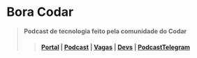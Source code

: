 # Bora Codar 

> **Podcast de tecnologia feito pela comunidade do Codar**
>> #### [Portal](https://codar.app) | [Podcast](https://github.com/devssa/bora-codar/issues) |  [Vagas](https://github.com/devssa/onde-codar-em-salvador/issues) | [Devs](https://github.com/devssa/me-contrata/issues) | [Podcast](https://github.com/devssa/bora-codar/issues)[Telegram](https://t.me/c0d45) 



